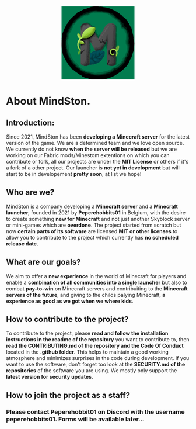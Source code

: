 <p align="center"><a target="_blank" href="https://www.mindston.com"><img height="200" src="https://github.com/MindSton-mc/.github/blob/main/Assets/MindSton.png"></a></p>

# About MindSton.

## Introduction:

Since 2021, MindSton has been **developing a Minecraft server** for the latest version of the game. We are a determined team and we love open source. We currently do not know **when the server will be released** but we are working on our Fabric mods/Minestom extentions on which you can contribute or fork, all our projects are under the **MIT License** or others if it's a fork of a other project. Our launcher is **not yet in development** but will start to be in developement **pretty soon**, at list we hope!

## Who are we?

MindSton is a company developing a **Minecraft server** and a **Minecraft launcher**, founded in 2021 by **Peperehobbits01** in Belgium, with the desire to create something **new for Minecraft** and not just another Skyblock server or mini-games which are **overdone**. The project started from scratch but now **certain parts of its software** are licensed **MIT or other licenses** to allow you to contribute to the project which currently has **no scheduled release date**.

## What are our goals?

We aim to offer a **new experience** in the world of Minecraft for players and enable a **combination of all communities into a single launcher** but also to combat **pay-to-win** on Minecraft servers and contribuiting to the **Minecraft servers of the future**, and giving to the childs palying Minecraft, **a experience as good as we got when we where kids**.

## How to contribute to the project?

To contribute to the project, please **read and follow the installation instructions in the readme of the repository** you want to contribute to, then **read the CONTRIBUTING.md of the repository and the Code Of Conduct** located in the **.github folder**. This helps to maintain a good working atmosphere and minimizes surprises in the code during development. If you want to use the software, don't forget too look at the **SECURITY.md of the repositories** of the software you are using. We mostly only support the **latest version for security updates**.

## How to join the project as a staff?

### Please contact Peperehobbit01 on Discord with the username peperehobbits01. Forms will be available later...
